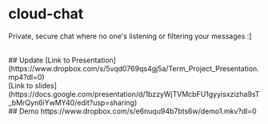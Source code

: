 # cloud-chat
Private, secure chat where no one's listening or filtering your messages :]

</br>
## Update
[Link to Presentation](https://www.dropbox.com/s/5vqd0769qs4gj5a/Term_Project_Presentation.mp4?dl=0)

</br>
[Link to slides](https://docs.google.com/presentation/d/1bzzyWjTVMcbFU1gyyisxzizha9sT_bMrQyn6iYwMY40/edit?usp=sharing)

</br>
## Demo 
https://www.dropbox.com/s/e6nuqu94b7bts6w/demo1.mkv?dl=0

